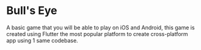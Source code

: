 # Bull's Eye

A basic game that you will be able to play on iOS and Android, this game is created using Flutter the most popular platform to create cross-platform app using 1 same codebase.